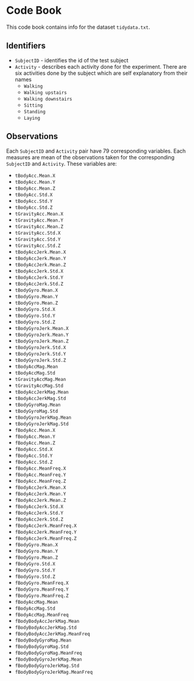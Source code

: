 # Code Book

This code book contains info for the dataset `tidydata.txt`.

## Identifiers

* `SubjectID` - identifies the id of the test subject
* `Activity`  - describes each activity done for the experiment. There are six activities done by the subject which are self explanatory from their names
    + `Walking`
    + `Walking upstairs`
    + `Walking downstairs`
    + `Sitting`
    + `Standing`
    + `Laying`

## Observations

Each `SubjectID` and `Activity` pair have 79 corresponding variables. Each measures are mean of the observations taken for the corresponding `SubjectID` and `Activity`. These variables are:

* `tBodyAcc.Mean.X`
* `tBodyAcc.Mean.Y`
* `tBodyAcc.Mean.Z`
* `tBodyAcc.Std.X`
* `tBodyAcc.Std.Y`
* `tBodyAcc.Std.Z`
* `tGravityAcc.Mean.X`
* `tGravityAcc.Mean.Y`
* `tGravityAcc.Mean.Z`
* `tGravityAcc.Std.X`
* `tGravityAcc.Std.Y`
* `tGravityAcc.Std.Z`
* `tBodyAccJerk.Mean.X`
* `tBodyAccJerk.Mean.Y`
* `tBodyAccJerk.Mean.Z`
* `tBodyAccJerk.Std.X`
* `tBodyAccJerk.Std.Y`
* `tBodyAccJerk.Std.Z`
* `tBodyGyro.Mean.X`
* `tBodyGyro.Mean.Y`
* `tBodyGyro.Mean.Z`
* `tBodyGyro.Std.X`
* `tBodyGyro.Std.Y`
* `tBodyGyro.Std.Z`
* `tBodyGyroJerk.Mean.X`
* `tBodyGyroJerk.Mean.Y`
* `tBodyGyroJerk.Mean.Z`
* `tBodyGyroJerk.Std.X`
* `tBodyGyroJerk.Std.Y`
* `tBodyGyroJerk.Std.Z`
* `tBodyAccMag.Mean`
* `tBodyAccMag.Std`
* `tGravityAccMag.Mean`
* `tGravityAccMag.Std`
* `tBodyAccJerkMag.Mean`
* `tBodyAccJerkMag.Std`
* `tBodyGyroMag.Mean`
* `tBodyGyroMag.Std`
* `tBodyGyroJerkMag.Mean`
* `tBodyGyroJerkMag.Std`
* `fBodyAcc.Mean.X`
* `fBodyAcc.Mean.Y`
* `fBodyAcc.Mean.Z`
* `fBodyAcc.Std.X`
* `fBodyAcc.Std.Y`
* `fBodyAcc.Std.Z`
* `fBodyAcc.MeanFreq.X`
* `fBodyAcc.MeanFreq.Y`
* `fBodyAcc.MeanFreq.Z`
* `fBodyAccJerk.Mean.X`
* `fBodyAccJerk.Mean.Y`
* `fBodyAccJerk.Mean.Z`
* `fBodyAccJerk.Std.X`
* `fBodyAccJerk.Std.Y`
* `fBodyAccJerk.Std.Z`
* `fBodyAccJerk.MeanFreq.X`
* `fBodyAccJerk.MeanFreq.Y`
* `fBodyAccJerk.MeanFreq.Z`
* `fBodyGyro.Mean.X`
* `fBodyGyro.Mean.Y`
* `fBodyGyro.Mean.Z`
* `fBodyGyro.Std.X`
* `fBodyGyro.Std.Y`
* `fBodyGyro.Std.Z`
* `fBodyGyro.MeanFreq.X`
* `fBodyGyro.MeanFreq.Y`
* `fBodyGyro.MeanFreq.Z`
* `fBodyAccMag.Mean`
* `fBodyAccMag.Std`
* `fBodyAccMag.MeanFreq`
* `fBodyBodyAccJerkMag.Mean`
* `fBodyBodyAccJerkMag.Std`
* `fBodyBodyAccJerkMag.MeanFreq`
* `fBodyBodyGyroMag.Mean`
* `fBodyBodyGyroMag.Std`
* `fBodyBodyGyroMag.MeanFreq`
* `fBodyBodyGyroJerkMag.Mean`
* `fBodyBodyGyroJerkMag.Std`
* `fBodyBodyGyroJerkMag.MeanFreq`

 
